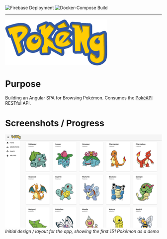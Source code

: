 ![Firebase Deployment](https://github.com/DatSwissGuy/pokemon-app/workflows/Firebase%20Deployment/badge.svg?branch=master&event=deployment_status)
![Docker-Compose Build](https://github.com/DatSwissGuy/pokemon-app/workflows/Docker-Compose%20Build/badge.svg?branch=master)

---

![PokeNgLogo](doc/PokeNg.png)

# Purpose

Building an Angular SPA for Browsing Pokémon. Consumes the [PokéAPI](https://www.pokeapi.co) RESTful API.

# Screenshots / Progress
![Progress-2020-9-13](doc/Screenshot_2020-12-08.png)
*Initial design / layout for the app, showing the first 151 Pokémon as a demo*
